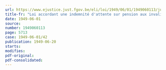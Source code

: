 ```yaml
---
url: https://www.ejustice.just.fgov.be/eli/loi/1949/06/01/1949060113/justel
title-fr: "Loi accordant une indemnité d'attente sur pension aux invalides civils des deux guerres ainsi qu'aux veuves et orphelins des victimes civiles de la guerre 1940-1945"
date: 1949-06-01
source:
number: 1949060113
page: 5713
case: 1949-06-01/42
publication: 1949-06-20
starts:
modifies:
pdf-original:
pdf-consolidated:
---
```


